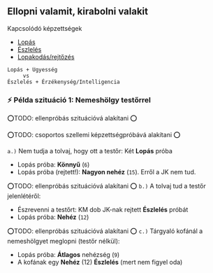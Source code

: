 ## Ellopni valamit, kirabolni valakit

Kapcsolódó képzettségek
- [Lopás](../kepzettsegek.szekunder/lopas.md)
- [Észlelés](../kepzettsegek.primer.altalanos/eszleles.md)
- [Lopakodás/rejtőzés](../kepzettsegek.primer.altalanos/lopakodas_rejtozes.md)

```
Lopás + Ügyesség
     vs
Észlelés + Érzékenység/Intelligencia
```

### ⚡ Példa szituáció 1:  Nemeshölgy testőrrel

⭕TODO: ellenpróbás szituációvá alakítani ⭕

⭕TODO: csoportos szellemi képzettségpróbává alakítani ⭕

`a.)` Nem tudja a tolvaj, hogy ott a testőr: Két **Lopás** próba
- Lopás próba: **Könnyű** (`6`) 
- Lopás próba (rejtett!): **Nagyon nehéz** (`15`). Erről a JK nem tud.

⭕TODO: ellenpróbás szituációvá alakítani ⭕
`b.)` A tolvaj tud a testőr jelenlétéről:
- Észrevenni a testőrt: KM dob JK-nak rejtett **Észlelés** próbát
- Lopás próba: **Nehéz** (`12`)

⭕TODO: ellenpróbás szituációvá alakítani ⭕
`c.)` Tárgyaló kofánál a nemeshölgyet meglopni (testőr nélkül):
  - Lopás próba: **Átlagos** nehézség (`9`)
  - A kofának egy **Nehéz** (12)  **Észlelés** (mert nem figyel oda)

<br />
